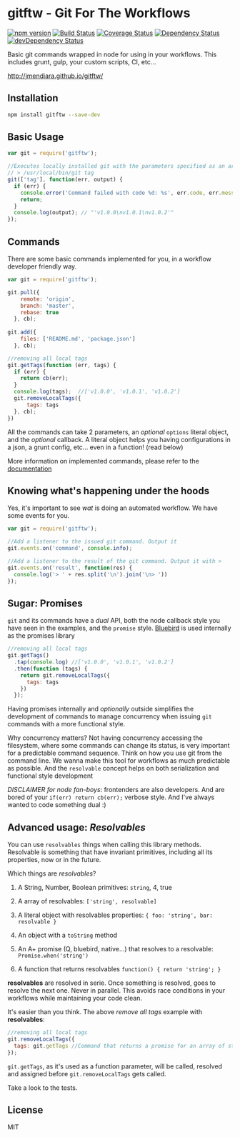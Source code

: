 # gitftw - Git For The Workflows

[![npm version](https://badge.fury.io/js/gitftw.svg)](http://badge.fury.io/js/gitftw)
[![Build Status](https://travis-ci.org/jmendiara/gitftw.svg)](https://travis-ci.org/jmendiara/gitftw)
[![Coverage Status](https://img.shields.io/coveralls/jmendiara/gitftw.svg)](https://coveralls.io/r/jmendiara/gitftw)
[![Dependency Status](https://david-dm.org/jmendiara/gitftw.png)](https://david-dm.org/jmendiara/gitftw)
[![devDependency Status](https://david-dm.org/jmendiara/gitftw/dev-status.svg)](https://david-dm.org/jmendiara/gitftw#info=devDependencies)

Basic git commands wrapped in node for using in your workflows. This includes grunt, gulp,
your custom scripts, CI, etc...

http://jmendiara.github.io/gitftw/

## Installation
```sh
npm install gitftw --save-dev
```

## Basic Usage
```js
var git = require('gitftw');

//Executes locally installed git with the parameters specified as an array
// > /usr/local/bin/git tag 
git(['tag'], function(err, output) {
  if (err) {
    console.error('Command failed with code %d: %s', err.code, err.message);
    return;
  }
  console.log(output); // "'v1.0.0\nv1.0.1\nv1.0.2'" 
});
```

## Commands

There are some basic commands implemented for you, in a workflow developer friendly way.

```js
var git = require('gitftw');

git.pull({
    remote: 'origin',
    branch: 'master',
    rebase: true
  }, cb);
  
git.add({
    files: ['README.md', 'package.json']
  }, cb);

//removing all local tags
git.getTags(function (err, tags) {
  if (err) {
    return cb(err);
  }
  console.log(tags);  //['v1.0.0', 'v1.0.1', 'v1.0.2']
  git.removeLocalTags({
      tags: tags
  }, cb);
})
```

All the commands can take 2 parameters, an _optional_ `options` literal object, 
and the _optional_ callback. A literal object helps you having configurations 
in a json, a grunt config,  etc... even in a function! (read below)

More information on implemented commands, please refer to the [documentation](http://jmendiara.github.io/gitftw/git.html)

## Knowing what's happening under the hoods

Yes, it's important to see _wat_ is doing an automated workflow. We have some
events for you.

```js
var git = require('gitftw');

//Add a listener to the issued git command. Output it
git.events.on('command', console.info);

//Add a listener to the result of the git command. Output it with > 
git.events.on('result', function(res) {
  console.log('> ' + res.split('\n').join('\n> '))
});
```
 

## Sugar: Promises
`git` and its commands have a *dual* API, both the node callback style you have seen
in the examples, and the `promise` style. [Bluebird](https://github.com/petkaantonov/bluebird) is used internally as the promises library  

```js
//removing all local tags
git.getTags()
  .tap(console.log) //['v1.0.0', 'v1.0.1', 'v1.0.2']
  .then(function (tags) {
    return git.removeLocalTags({
      tags: tags
    })
  });
```
 
Having promises internally and _optionally_ outside simplifies the development of 
commands to manage concurrency when issuing `git` commands with a more functional style.

Why concurrency matters? Not having concurrency accessing 
the filesystem, where some commands can change its status, is very important for
a predictable command sequence. Think on how you use git from the command line.
We wanna make this tool for workflows as much predictable as possible. And the 
`resolvable` concept helps on both serialization and functional style development

_DISCLAIMER for node fan-boys_: frontenders are also developers. And are bored of your `if(err) return cb(err);` 
 verbose style. And I've always wanted to code something dual :) 


## Advanced usage: _Resolvables_
You can use `resolvables` things when calling this library methods.
Resolvable is something that have invariant primitives, including all its properties, 
now or in the future.

Which things are _resolvables_?

1. A String, Number, Boolean primitives: `string`, 4, true

2. A array of resolvables: `['string', resolvable]`

3. A literal object with resolvables properties: `{ foo: 'string', bar: resolvable }`

5. An object with a `toString` method

6. An A+ promise (Q, bluebird, native...) that resolves to a resolvable: `Promise.when('string')`

7. A function that returns resolvables `function() { return 'string'; }`

__resolvables__ are resolved in serie. Once something is resolved, goes to resolve
the next one. Never in parallel. This avoids race conditions
in your workflows while maintaining your code clean. 

It's easier than you think. The above _remove all tags_ example with __resolvables__: 

```js
//removing all local tags
git.removeLocalTags({
  tags: git.getTags //Command that returns a promise for an array of strings
});
```

`git.getTags`, as it's used as a function parameter, will be called, resolved and assigned
 before `git.removeLocalTags` gets called. 

Take a look to the tests.

## License
MIT
